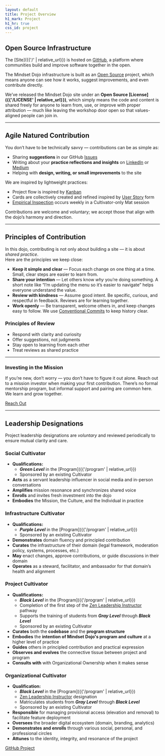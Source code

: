 ```yaml
---
layout: default
title: Project Overview
h1_mark: Project
h1_hr: true
css_id: project
---
```


## Open Source Infrastructure

The [Site]({{'/' | relative_url}}) is hosted on [GitHub](https://github.com/), a platform where communities build and improve software together in the open.

The Mindset Dojo infrastructure is built as an [Open Source](https://opensource.com/resources/what-open-source) project, which means anyone can see how it works, suggest improvements, and even contribute directly.

We’ve released the Mindset Dojo site under an **Open Source [License]({{'/LICENSE' | relative_url}})**, which simply means the code and content is shared freely for anyone to learn from, use, or improve with proper attribution — much like leaving the workshop door open so that values-aligned people can join in.

---

## Agile Natured Contribution
  
You don’t have to be technically savvy — contributions can be as simple as:

* Sharing **suggestions** in our GitHub [Issues]({{site.repo_url}}/issues)  
* Writing about your **practice reflections and insights** on [LinkedIn](https://www.linkedin.com/) or [Medium](https://medium.com/)  
* Helping with **design, writing, or small improvements** to the site

We are inspired by lightweight practices:

* Project flow is inspired by [Kanban](https://en.wikipedia.org/wiki/Kanban_(development))
* Cards are collectively created and refined inspired by [User Story](https://en.wikipedia.org/wiki/User_story) form
* [Empirical Inspection](https://www.scrum.org/resources/blog/three-pillars-empiricism-scrum) occurs weekly in a Cultivator-only Mat session

Contributions are welcome and voluntary; we accept those that align with the dojo’s harmony and direction.  

---

## Principles of Contribution

In this dojo, contributing is not only about building a site — it is about *shared practice*.  
Here are the principles we keep close:

* **Keep it simple and clear** — Focus each change on one thing at a time. Small, clear steps are easier to learn from.  
* **Share your intention** — Let others know *why* you’re doing something. A short note like “I’m updating the menu so it’s easier to navigate” helps everyone understand the value.  
* **Review with kindness** — Assume good intent. Be specific, curious, and respectful in feedback. Reviews are for learning together.  
* **Work openly** — Be transparent, welcome others in, and keep changes easy to follow. We use [Conventional Commits](https://www.conventionalcommits.org/) to keep history clear.  

### Principles of Review

* Respond with clarity and curiosity  
* Offer suggestions, not judgments  
* Stay open to learning from each other  
* Treat reviews as shared practice  

---

### Investing in the Mission

If you’re new, don’t worry — you don’t have to figure it out alone. Reach out to a mission investor when making your first contribution. There’s no formal mentorship program, but informal support and pairing are common here. We learn and grow together.

<div class="md-cta-group">
    <a href="{{ '/' | relative_url }}">Reach Out</a>
</div>

---

## Leadership Designations

Project leadership designations are *voluntary* and reviewed periodically to ensure mutual clarity and care.

### Social Cultivator

* **Qualifications:**
  * ***Green Level*** in the [Program]({{'/program' | relative_url}})
  * Sponsored by an existing Cultivator
* **Acts** as a servant leadership influencer in social media and in-person conversations  
* **Amplifies** mission resonance and synchronizes shared voice  
* **Enrolls** and invites fresh investment into the dojo  
* **Embodies** the Mission, the Culture, and the Individual in practice

### Infrastructure Cultivator

* **Qualifications:**
  * ***Purple Level*** in the [Program]({{'/program' | relative_url}})
  * Sponsored by an existing Cultivator  
* **Demonstrates** domain fluency and principled contribution  
* **Curates** the infrastructure of their domain (legal framework, moderation policy, systems, processes, etc.)  
* **May** enact changes, approve contributions, or guide discussions in their domain  
* **Operates** as a steward, facilitator, and ambassador for that domain’s health and alignment  


### Project Cultivator

* **Qualifications:**
  * ***Black Level*** in the [Program]({{'/program' | relative_url}})
  * Completion of the first step of the [Zen Leadership Instructor](https://zenleader.global/programs/coachinstructor/zlinstructor) pathway
  * Supports the training of students from ***Gray Level*** through ***Black Level***
  * Sponsored by an existing Cultivator
* **Curates** both the **codebase** and the **program structure**
* **Embodies** the **intention of Mindset Dojo's program and culture** at a higher level of practice
* **Guides** others in principled contribution and practical expression
* **Observes and evolves** the connective tissue between project and program
* **Consults with** with Organizational Ownership when it makes sense

### Organizational Cultivator

* **Qualification:**
  * ***Black Level*** in the [Program]({{'/program' | relative_url}})
  * [Zen Leadership Instructor](https://zenleader.global/programs/coachinstructor/zlinstructor) designation
  * Matriculates students from ***Gray Level*** through ***Black Level***
  * Sponsored by an existing Cultivator
* **Responsible** for managing provisional access (elevation and removal) to facilitate feature deployment
* **Oversees** the broader digital ecosystem (domain, branding, analytics)
* **Demonstrates and enrolls** through various social, personal, and professional circles
* **Attunes** to the identity, integrity, and resonance of the project

<div class="md-cta-group">
    <a href="{{site.repo_url}}">GitHub Project</a>
</div>
